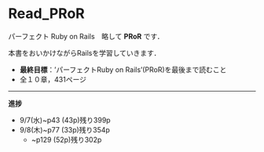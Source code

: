 # Read_PRoR

パーフェクト Ruby on Rails　略して **PRoR** です．

本書をおいかけながらRailsを学習していきます．

* **最終目標**：’パーフェクトRuby on Rails’(PRoR)を最後まで読むこと
* 全１０章，431ページ

***

**進捗**

* 9/7(水)~p43 (43p)残り399p
* 9/8(木)~p77 (33p)残り354p
  - ~p129 (52p)残り302p
